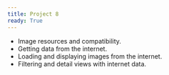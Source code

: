 ```yaml
---
title: Project 8
ready: True
---
```


- Image resources and compatibility.
- Getting data from the internet.
- Loading and displaying images from the internet.
- Filtering and detail views with internet data.


